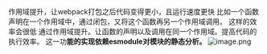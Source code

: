 作用域提升，让webpack打包之后代码变得更小，且运行速度更快
比如一个函数声明在一个作用域中，通过闭包，又将这个函数再另一个作用域调用。
这样的效率会很低
通过作用域提升。让函数的声明以及调用在同一个作用域。提高代码的执行效率。
这一功**能的实现依赖esmodule对模块的静态分析。**
![image.png](https://cdn.nlark.com/yuque/0/2022/png/12763837/1649654629252-45b64639-eac2-4fe3-b248-2454625de152.png#averageHue=%23ddc29b&clientId=u88525dae-2bdf-4&from=paste&id=u07e93e49&originHeight=478&originWidth=1057&originalType=url&ratio=1&rotation=0&showTitle=false&size=112358&status=done&style=none&taskId=u837a3036-f8eb-4398-aa6b-975aa62eb40&title=)
